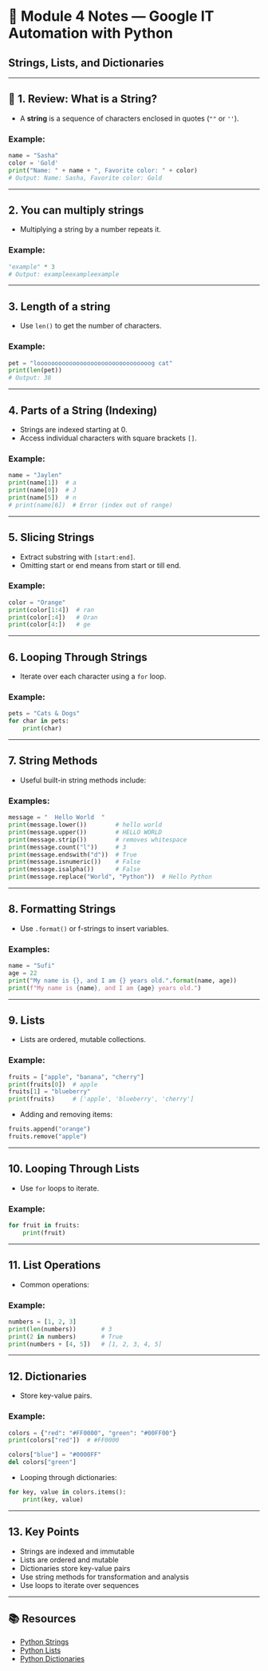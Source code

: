 # 📘 Module 4 Notes — Google IT Automation with Python

## Strings, Lists, and Dictionaries

---

## 🧵 1. Review: What is a String?

- A **string** is a sequence of characters enclosed in quotes (`""` or `''`).

### Example:

```python
name = "Sasha"
color = 'Gold'
print("Name: " + name + ", Favorite color: " + color)
# Output: Name: Sasha, Favorite color: Gold
````

---

## 2. You can multiply strings

* Multiplying a string by a number repeats it.

### Example:

```python
"example" * 3
# Output: exampleexampleexample
```

---

## 3. Length of a string

* Use `len()` to get the number of characters.

### Example:

```python
pet = "loooooooooooooooooooooooooooooooog cat"
print(len(pet))
# Output: 38
```

---

## 4. Parts of a String (Indexing)

* Strings are indexed starting at 0.
* Access individual characters with square brackets `[]`.

### Example:

```python
name = "Jaylen"
print(name[1])  # a
print(name[0])  # J
print(name[5])  # n
# print(name[6])  # Error (index out of range)
```

---

## 5. Slicing Strings

* Extract substring with `[start:end]`.
* Omitting start or end means from start or till end.

### Example:

```python
color = "Orange"
print(color[1:4])  # ran
print(color[:4])   # Oran
print(color[4:])   # ge
```

---

## 6. Looping Through Strings

* Iterate over each character using a `for` loop.

### Example:

```python
pets = "Cats & Dogs"
for char in pets:
    print(char)
```

---

## 7. String Methods

* Useful built-in string methods include:

### Examples:

```python
message = "  Hello World  "
print(message.lower())        # hello world
print(message.upper())        # HELLO WORLD
print(message.strip())        # removes whitespace
print(message.count("l"))     # 3
print(message.endswith("d"))  # True
print(message.isnumeric())    # False
print(message.isalpha())      # False
print(message.replace("World", "Python"))  # Hello Python
```

---

## 8. Formatting Strings

* Use `.format()` or f-strings to insert variables.

### Examples:

```python
name = "Sufi"
age = 22
print("My name is {}, and I am {} years old.".format(name, age))
print(f"My name is {name}, and I am {age} years old.")
```

---

## 9. Lists

* Lists are ordered, mutable collections.

### Example:

```python
fruits = ["apple", "banana", "cherry"]
print(fruits[0])  # apple
fruits[1] = "blueberry"
print(fruits)     # ['apple', 'blueberry', 'cherry']
```

* Adding and removing items:

```python
fruits.append("orange")
fruits.remove("apple")
```

---

## 10. Looping Through Lists

* Use `for` loops to iterate.

### Example:

```python
for fruit in fruits:
    print(fruit)
```

---

## 11. List Operations

* Common operations:

### Example:

```python
numbers = [1, 2, 3]
print(len(numbers))       # 3
print(2 in numbers)       # True
print(numbers + [4, 5])   # [1, 2, 3, 4, 5]
```

---

## 12. Dictionaries

* Store key-value pairs.

### Example:

```python
colors = {"red": "#FF0000", "green": "#00FF00"}
print(colors["red"])  # #FF0000

colors["blue"] = "#0000FF"
del colors["green"]
```

* Looping through dictionaries:

```python
for key, value in colors.items():
    print(key, value)
```

---

## 13. Key Points

* Strings are indexed and immutable
* Lists are ordered and mutable
* Dictionaries store key-value pairs
* Use string methods for transformation and analysis
* Use loops to iterate over sequences

---

## 📚 Resources

* [Python Strings](https://docs.python.org/3/library/stdtypes.html#string-methods)
* [Python Lists](https://docs.python.org/3/tutorial/datastructures.html#more-on-lists)
* [Python Dictionaries](https://docs.python.org/3/tutorial/datastructures.html#dictionaries)
